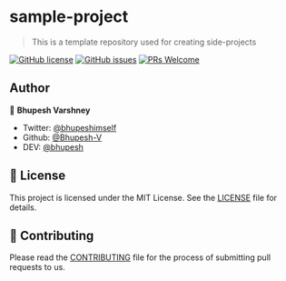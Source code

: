 # sample-project

> This is a template repository used for creating side-projects

[![GitHub license](https://img.shields.io/github/license/Bhupesh-V/sample-project)](https://github.com/Bhupesh-V/sample-project/blob/master/LICENSE)
[![GitHub issues](https://img.shields.io/github/issues/Bhupesh-V/sample-project?color=blueviolet)](https://github.com/Bhupesh-V/sample-project/issues)
[![PRs Welcome](https://img.shields.io/badge/PRs-welcome-orange.svg)](http://makeapullrequest.com) 
## Author

:bust_in_silhouette: **Bhupesh Varshney**

- Twitter: [@bhupeshimself](https://twitter.com/bhupeshimself)
- Github: [@Bhupesh-V](https://github.com/Bhupesh-V)
- DEV: [@bhupesh](https://dev.to/bhupesh)

## 📝 License

This project is licensed under the MIT License. See the [LICENSE](LICENSE) file for details.

## 👋 Contributing

Please read the [CONTRIBUTING](CONTRIBUTING.md) file for the process of submitting pull requests to us.
